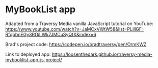# MyBookList app

Adapted from a Traversy Media vanilla JavaScript tutorial on YouTube: https://www.youtube.com/watch?v=JaMCxVWtW58&list=PLillGF-RfqbbnEGy3ROiLWk7JMCuSyQtX&index=6

Brad's project code: https://codepen.io/bradtraversy/pen/OrmKWZ

Link to deployed app: https://loosenthedark.github.io/traversy-media-mybooklist-app-js-project/
